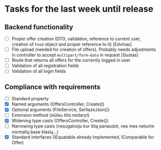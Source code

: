 # Tasks for the last week until release

## Backend functionality

- [ ] Proper offer creation (DTO, validation, reference to current user, creation of `Food` object and proper reference to it) \[Edvinas]
- [ ] File upload (needed for creation of offers). Probably needs adjustments in controller to accept `multipart/form-data` in request \[Gustas]
- [ ] Route that returns all offers for the currently logged in user
- [ ] Validation of all registration fields
- [ ] Validation of all login fields

## Compliance with requirements

- [ ] Standard property
- [x] Named arguments (OffersController, Create())
- [x] Optional arguments (FileService, SerliazeJson())
- [ ] Extension method (siūlau šito nedaryt)
- [x] Widening type casts (OffersController, Create())
- [ ] Narrowing type casts (nesugalvoju kur šitą panaudot, nes mes neturim normalių base klasių...)
- [x] Standard interfaces (IEquatable already implemented, IComparable for Offer)
